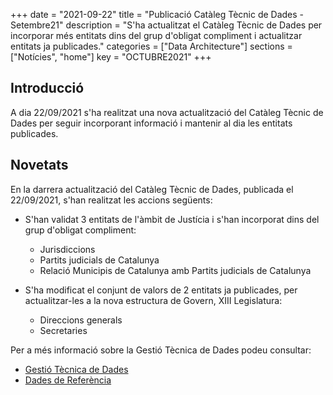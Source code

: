 +++
date        = "2021-09-22"
title       = "Publicació Catàleg Tècnic de Dades - Setembre21"
description = "S'ha actualitzat el Catàleg Tècnic de Dades per incorporar més entitats dins del grup d'obligat compliment i actualitzar entitats ja publicades."
categories  = ["Data Architecture"]
sections    = ["Notícies", "home"]
key = "OCTUBRE2021"
+++

## Introducció

A dia 22/09/2021 s'ha realitzat una nova actualització del Catàleg Tècnic de Dades per seguir incorporant informació i mantenir al dia les entitats publicades.
 
## Novetats

En la darrera actualització del Catàleg Tècnic de Dades, publicada el 22/09/2021, s'han realitzat les accions següents:

- S'han validat 3 entitats de l'àmbit de Justícia i s'han incorporat dins del grup d'obligat compliment:
  - Jurisdiccions
  - Partits judicials de Catalunya
  - Relació Municipis de Catalunya amb Partits judicials de Catalunya
  
- S'ha modificat el conjunt de valors de 2 entitats ja publicades, per actualitzar-les a la nova estructura de Govern, XIII Legislatura:
  - Direccions generals
  - Secretaries
  

Per a més informació sobre la Gestió Tècnica de Dades podeu consultar:

* [Gestió Tècnica de Dades](https://canigo.ctti.gencat.cat/dadesref/gestiodades/)
* [Dades de Referència](https://canigo.ctti.gencat.cat/dadesref/dadesref/)

